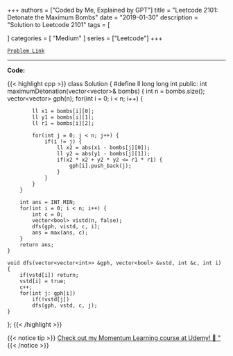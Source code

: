 
+++
authors = ["Coded by Me, Explained by GPT"]
title = "Leetcode 2101: Detonate the Maximum Bombs"
date = "2019-01-30"
description = "Solution to Leetcode 2101"
tags = [
    
]
categories = [
    "Medium"
]
series = ["Leetcode"]
+++



[`Problem Link`](https://leetcode.com/problems/detonate-the-maximum-bombs/description/)

---

**Code:**

{{< highlight cpp >}}
class Solution {
    #define ll long long int
public:
    int maximumDetonation(vector<vector<int>>& bombs) {
        int n = bombs.size();
        vector<vector<int>> gph(n);
        for(int i = 0; i < n; i++) {

            ll x1 = bombs[i][0];
            ll y1 = bombs[i][1];
            ll r1 = bombs[i][2];

            for(int j = 0; j < n; j++) {
                if(i != j) {
                    ll x2 = abs(x1 - bombs[j][0]);
                    ll y2 = abs(y1 - bombs[j][1]);
                    if(x2 * x2 + y2 * y2 <= r1 * r1) {
                        gph[i].push_back(j);
                    }
                }
            }
        }

        int ans = INT_MIN;
        for(int i = 0; i < n; i++) {
            int c = 0;
            vector<bool> vistd(n, false);
            dfs(gph, vistd, c, i);
            ans = max(ans, c);
        }
        return ans;
    }

    void dfs(vector<vector<int>> &gph, vector<bool> &vstd, int &c, int i) {
        if(vstd[i]) return;
        vstd[i] = true;
        c++;
        for(int j: gph[i])
            if(!vstd[j])
            dfs(gph, vstd, c, j);
    }
};
{{< /highlight >}}



{{< notice tip >}}
[Check out my Momentum Learning course at Udemy! 🚀 "](https://www.udemy.com/course/blind-75-the-data-structures-and-algorithms-essentials/)
{{< /notice >}}

